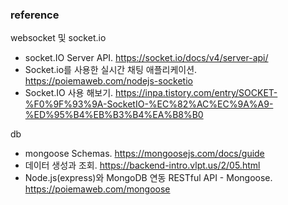 ### reference

websocket 및 socket.io
- socket.IO Server API. https://socket.io/docs/v4/server-api/
- Socket.io를 사용한 실시간 채팅 애플리케이션. https://poiemaweb.com/nodejs-socketio
- Socket.IO 사용 해보기. https://inpa.tistory.com/entry/SOCKET-%F0%9F%93%9A-SocketIO-%EC%82%AC%EC%9A%A9-%ED%95%B4%EB%B3%B4%EA%B8%B0

db
- mongoose Schemas. https://mongoosejs.com/docs/guide
- 데이터 생성과 조회. https://backend-intro.vlpt.us/2/05.html
- Node.js(express)와 MongoDB 연동 RESTful API - Mongoose. https://poiemaweb.com/mongoose
